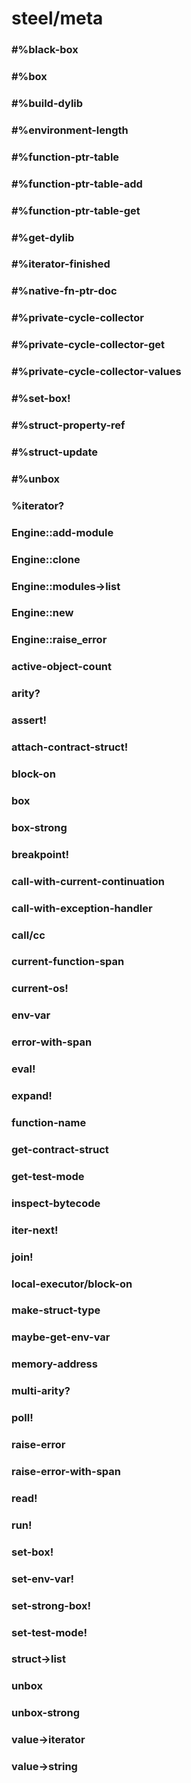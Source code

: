 # steel/meta
### **#%black-box**
### **#%box**
### **#%build-dylib**
### **#%environment-length**
### **#%function-ptr-table**
### **#%function-ptr-table-add**
### **#%function-ptr-table-get**
### **#%get-dylib**
### **#%iterator-finished**
### **#%native-fn-ptr-doc**
### **#%private-cycle-collector**
### **#%private-cycle-collector-get**
### **#%private-cycle-collector-values**
### **#%set-box!**
### **#%struct-property-ref**
### **#%struct-update**
### **#%unbox**
### **%iterator?**
### **Engine::add-module**
### **Engine::clone**
### **Engine::modules->list**
### **Engine::new**
### **Engine::raise_error**
### **active-object-count**
### **arity?**
### **assert!**
### **attach-contract-struct!**
### **block-on**
### **box**
### **box-strong**
### **breakpoint!**
### **call-with-current-continuation**
### **call-with-exception-handler**
### **call/cc**
### **current-function-span**
### **current-os!**
### **env-var**
### **error-with-span**
### **eval!**
### **expand!**
### **function-name**
### **get-contract-struct**
### **get-test-mode**
### **inspect-bytecode**
### **iter-next!**
### **join!**
### **local-executor/block-on**
### **make-struct-type**
### **maybe-get-env-var**
### **memory-address**
### **multi-arity?**
### **poll!**
### **raise-error**
### **raise-error-with-span**
### **read!**
### **run!**
### **set-box!**
### **set-env-var!**
### **set-strong-box!**
### **set-test-mode!**
### **struct->list**
### **unbox**
### **unbox-strong**
### **value->iterator**
### **value->string**
